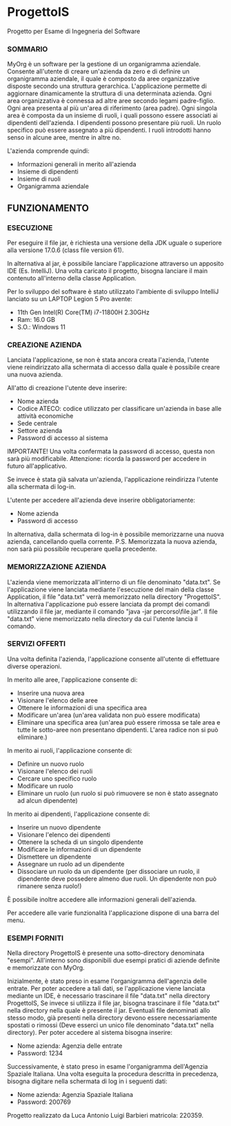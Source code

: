 # ProgettoIS
Progetto per Esame di Ingegneria del Software

### SOMMARIO 

MyOrg è un software per la gestione di un organigramma aziendale. 
Consente all'utente di creare un'azienda da zero e di definire un organigramma aziendale, il quale è composto da aree organizzative disposte secondo una struttura gerarchica.
L'applicazione permette di aggiornare dinamicamente la struttura di una determinata azienda. 
Ogni area organizzativa è connessa ad altre aree secondo legami padre-figlio. Ogni area presenta al più un'area di riferimento (area padre).
Ogni singola area è composta da un insieme di ruoli, i quali possono essere associati ai dipendenti dell'azienda.
I dipendenti possono presentare più ruoli. Un ruolo specifico può essere assegnato a più dipendenti.
I ruoli introdotti hanno senso in alcune aree, mentre in altre no.

L'azienda comprende quindi:
* Informazioni generali in merito all'azienda
* Insieme di dipendenti
* Insieme di ruoli
* Organigramma aziendale

## FUNZIONAMENTO

### ESECUZIONE

Per eseguire il file jar, è richiesta una versione della JDK uguale o superiore alla versione 17.0.6 (class file version 61).

In alternativa al jar, è possibile lanciare l'applicazione attraverso un apposito IDE (Es. IntelliJ).
Una volta caricato il progetto, bisogna lanciare il main contenuto all'interno della classe Application.

Per lo sviluppo del software è stato utilizzato l'ambiente di sviluppo IntelliJ lanciato su un LAPTOP Legion 5 Pro avente:
* 11th Gen Intel(R) Core(TM) i7-11800H 2.30GHz 
* Ram: 16.0 GB 
* S.O.: Windows 11

### CREAZIONE AZIENDA

Lanciata l'applicazione, se non è stata ancora creata l'azienda, l'utente viene reindirizzato alla schermata di accesso dalla quale è possibile creare una nuova azienda. 

All'atto di creazione l'utente deve inserire:
* Nome azienda
* Codice ATECO: codice utilizzato per classificare un'azienda in base alle attività economiche
* Sede centrale
* Settore azienda
* Password di accesso al sistema

IMPORTANTE!
Una volta confermata la password di accesso, questa non sarà più modificabile. Attenzione: ricorda la password per accedere in futuro all'applicativo.

Se invece è stata già salvata un'azienda, l'applicazione reindirizza l'utente alla schermata di log-in.

L'utente per accedere all'azienda deve inserire obbligatoriamente:
* Nome azienda
* Password di accesso

In alternativa, dalla schermata di log-in è possibile memorizzarne una nuova azienda, cancellando quella corrente.
P.S. Memorizzata la nuova azienda, non sarà più possibile recuperare quella precedente.

### MEMORIZZAZIONE AZIENDA

L'azienda viene memorizzata all'interno di un file denominato "data.txt". 
Se l'applicazione viene lanciata mediante l'esecuzione del main della classe Application, il file "data.txt" verrà memorizzato nella directory "ProgettoIS".
In alternativa l'applicazione può essere lanciata da prompt dei comandi utilizzando il file jar, mediante il comando "java -jar percorso\file.jar".
Il file "data.txt" viene memorizzato nella directory da cui l'utente lancia il comando.

### SERVIZI OFFERTI

Una volta definita l'azienda, l'applicazione consente all'utente di effettuare diverse operazioni.

In merito alle aree, l'applicazione consente di:
* Inserire una nuova area
* Visionare l'elenco delle aree 
* Ottenere le informazioni di una specifica area
* Modificare un'area (un'area validata non può essere modificata)
* Eliminare una specifica area (un'area può essere rimossa se tale area e tutte le sotto-aree non presentano dipendenti. L'area radice non si può eliminare.)

In merito ai ruoli, l'applicazione consente di:
* Definire un nuovo ruolo
* Visionare l'elenco dei ruoli
* Cercare uno specifico ruolo
* Modificare un ruolo
* Eliminare un ruolo (un ruolo si può rimuovere se non è stato assegnato ad alcun dipendente)

In merito ai dipendenti, l'applicazione consente di:
* Inserire un nuovo dipendente
* Visionare l'elenco dei dipendenti
* Ottenere la scheda di un singolo dipendente
* Modificare le informazioni di un dipendente
* Dismettere un dipendente
* Assegnare un ruolo ad un dipendente
* Dissociare un ruolo da un dipendente (per dissociare un ruolo, il dipendente deve possedere almeno due ruoli. Un dipendente non può rimanere senza ruolo!)

È possibile inoltre accedere alle informazioni generali dell'azienda.

Per accedere alle varie funzionalità l'applicazione dispone di una barra del menu. 

### ESEMPI FORNITI

Nella directory ProgettoIS è presente una sotto-directory denominata "esempi". 
All'interno sono disponibili due esempi pratici di aziende definite e memorizzate con MyOrg. 

Inizialmente, è stato preso in esame l'organigramma dell'agenzia delle entrate.
Per poter accedere a tali dati, se l'applicazione viene lanciata mediante un IDE, è necessario trascinare il file "data.txt" nella directory ProgettoIS,
Se invece si utilizza il file jar, bisogna trascinare il file "data.txt" nella directory nella quale è presente il jar.
Eventuali file denominati allo stesso modo, già presenti nella directory devono essere necessariamente spostati o rimossi (Deve esserci un unico file denominato "data.txt" nella directory).
Per poter accedere al sistema bisogna inserire:
* Nome azienda: Agenzia delle entrate
* Password: 1234

Successivamente, è stato preso in esame l'organigramma dell'Agenzia Spaziale Italiana.
Una volta eseguita la procedura descritta in precedenza, bisogna digitare nella schermata di log in i seguenti dati:
* Nome azienda: Agenzia Spaziale Italiana
* Password: 200769

Progetto realizzato da Luca Antonio Luigi Barbieri matricola: 220359.
